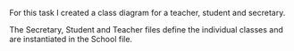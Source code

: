 For this task I created a class diagram for a teacher, student and secretary.

The Secretary, Student and Teacher files define the individual classes and are instantiated in the School file.